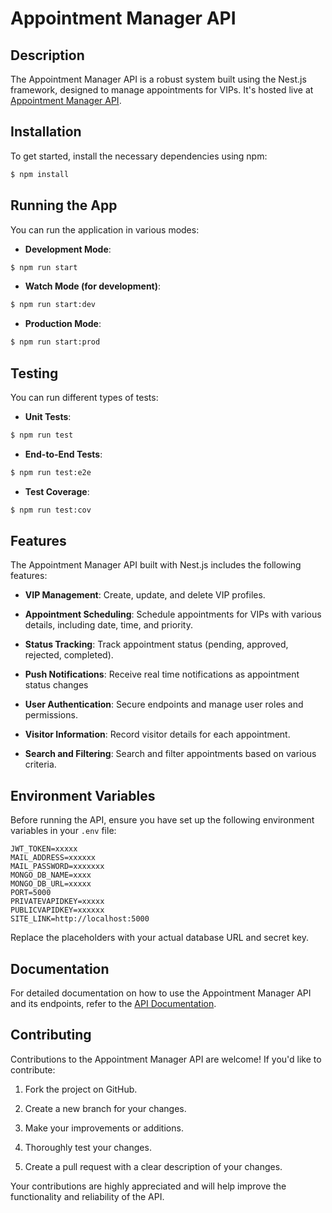 # Appointment Manager API

## Description

The Appointment Manager API is a robust system built using the Nest.js framework, designed to manage appointments for VIPs. It's hosted live at [Appointment Manager API](https://appointment-manager-42ic.onrender.com).

## Installation

To get started, install the necessary dependencies using npm:

```bash
$ npm install
```

## Running the App

You can run the application in various modes:

- **Development Mode**:

```bash
$ npm run start
```

- **Watch Mode (for development)**:

```bash
$ npm run start:dev
```

- **Production Mode**:

```bash
$ npm run start:prod
```

## Testing

You can run different types of tests:

- **Unit Tests**:

```bash
$ npm run test
```

- **End-to-End Tests**:

```bash
$ npm run test:e2e
```

- **Test Coverage**:

```bash
$ npm run test:cov
```

## Features

The Appointment Manager API built with Nest.js includes the following features:

- **VIP Management**: Create, update, and delete VIP profiles.

- **Appointment Scheduling**: Schedule appointments for VIPs with various details, including date, time, and priority.

- **Status Tracking**: Track appointment status (pending, approved, rejected, completed).

- **Push Notifications**: Receive real time notifications as appointment status changes

- **User Authentication**: Secure endpoints and manage user roles and permissions.

- **Visitor Information**: Record visitor details for each appointment.

- **Search and Filtering**: Search and filter appointments based on various criteria.

## Environment Variables

Before running the API, ensure you have set up the following environment variables in your `.env` file:

```env
JWT_TOKEN=xxxxx
MAIL_ADDRESS=xxxxxx
MAIL_PASSWORD=xxxxxxx
MONGO_DB_NAME=xxxx
MONGO_DB_URL=xxxxx
PORT=5000
PRIVATEVAPIDKEY=xxxxx
PUBLICVAPIDKEY=xxxxxx
SITE_LINK=http://localhost:5000
```

Replace the placeholders with your actual database URL and secret key.

## Documentation

For detailed documentation on how to use the Appointment Manager API and its endpoints, refer to the [API Documentation](https://appointment-manager-42ic.onrender.com/docs).

## Contributing

Contributions to the Appointment Manager API are welcome! If you'd like to contribute:

1. Fork the project on GitHub.

2. Create a new branch for your changes.

3. Make your improvements or additions.

4. Thoroughly test your changes.

5. Create a pull request with a clear description of your changes.

Your contributions are highly appreciated and will help improve the functionality and reliability of the API.
